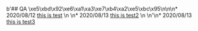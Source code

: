 b'## QA \xe5\xbd\x92\xe6\xa1\xa3\xe7\xb4\xa2\xe5\xbc\x95\n\n\n* 2020/08/12  [this is test](https://www.google.com)   \n   \n* 2020/08/13  [this is test2](www.baidu.com)   \n   \n'\n* 2020/08/13  [this is test3](www.bing.com)   